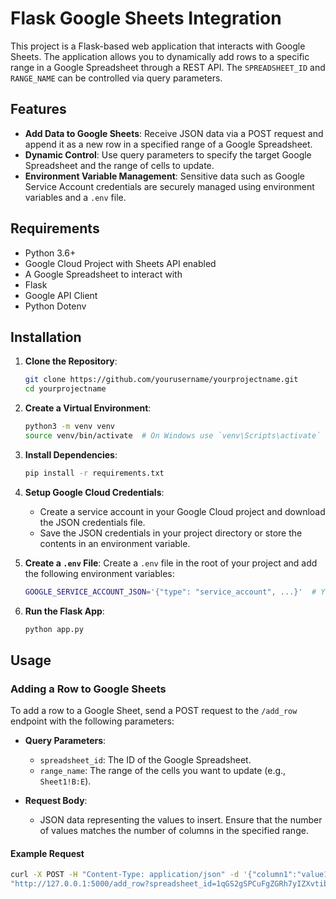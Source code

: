 # Flask Google Sheets Integration

This project is a Flask-based web application that interacts with Google Sheets. The application allows you to dynamically add rows to a specific range in a Google Spreadsheet through a REST API. The `SPREADSHEET_ID` and `RANGE_NAME` can be controlled via query parameters.

## Features

- **Add Data to Google Sheets**: Receive JSON data via a POST request and append it as a new row in a specified range of a Google Spreadsheet.
- **Dynamic Control**: Use query parameters to specify the target Google Spreadsheet and the range of cells to update.
- **Environment Variable Management**: Sensitive data such as Google Service Account credentials are securely managed using environment variables and a `.env` file.

## Requirements

- Python 3.6+
- Google Cloud Project with Sheets API enabled
- A Google Spreadsheet to interact with
- Flask
- Google API Client
- Python Dotenv

## Installation

1. **Clone the Repository**:
    ```bash
    git clone https://github.com/yourusername/yourprojectname.git
    cd yourprojectname
    ```

2. **Create a Virtual Environment**:
    ```bash
    python3 -m venv venv
    source venv/bin/activate  # On Windows use `venv\Scripts\activate`
    ```

3. **Install Dependencies**:
    ```bash
    pip install -r requirements.txt
    ```

4. **Setup Google Cloud Credentials**:
    - Create a service account in your Google Cloud project and download the JSON credentials file.
    - Save the JSON credentials in your project directory or store the contents in an environment variable.

5. **Create a `.env` File**:
    Create a `.env` file in the root of your project and add the following environment variables:

    ```bash
    GOOGLE_SERVICE_ACCOUNT_JSON='{"type": "service_account", ...}'  # Your JSON credentials here
    ```

6. **Run the Flask App**:
    ```bash
    python app.py
    ```

## Usage

### Adding a Row to Google Sheets

To add a row to a Google Sheet, send a POST request to the `/add_row` endpoint with the following parameters:

- **Query Parameters**:
    - `spreadsheet_id`: The ID of the Google Spreadsheet.
    - `range_name`: The range of the cells you want to update (e.g., `Sheet1!B:E`).

- **Request Body**:
    - JSON data representing the values to insert. Ensure that the number of values matches the number of columns in the specified range.

#### Example Request

```bash
curl -X POST -H "Content-Type: application/json" -d '{"column1":"value1","column2":"value2"}' \
"http://127.0.0.1:5000/add_row?spreadsheet_id=1qGS2gSPCuFgZGRh7yIZXvtibJtrqQ9rrqNfLhIhBJTE&range_name=Transacciones!B:E"
